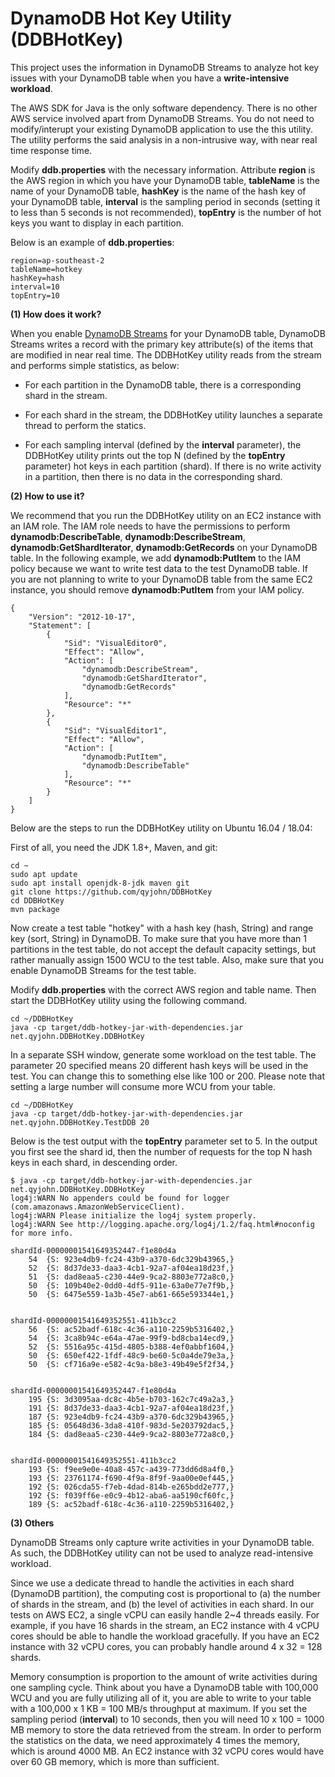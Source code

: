 # DynamoDB Hot Key Utility (DDBHotKey)

This project uses the information in DynamoDB Streams to analyze hot key issues with your DynamoDB table when you have a **write-intensive workload**.

The AWS SDK for Java is the only software dependency. There is no other AWS service involved apart from DynamoDB Streams. You do not need to modify/interupt your existing DynamoDB application to use the this utility. The utility performs the said analysis in a non-intrusive way, with near real time response time. 

Modify **ddb.properties** with the necessary information. Attribute **region** is the AWS region in which you have your DynamoDB table, **tableName** is the name of your DynamoDB table, **hashKey** is the name of the hash key of your DynamoDB table, **interval** is the sampling period in seconds (setting it to less than 5 seconds is not recommended), **topEntry** is the number of hot keys you want to display in each partition.

Below is an example of **ddb.properties**:

~~~~
region=ap-southeast-2
tableName=hotkey
hashKey=hash
interval=10
topEntry=10
~~~~

**(1) How does it work?**

When you enable [DynamoDB Streams](https://docs.aws.amazon.com/amazondynamodb/latest/developerguide/Streams.html) for your DynamoDB table, DynamoDB Streams writes a record with the primary key attribute(s) of the items that are modified in near real time. The DDBHotKey utility reads from the stream and performs simple statistics, as below:

- For each partition in the DynamoDB table, there is a corresponding shard in the stream. 

- For each shard in the stream, the DDBHotKey utility launches a separate thread to perform the statics.

- For each sampling interval (defined by the **interval** parameter), the DDBHotKey utility prints out the top N (defined by the **topEntry** parameter) hot keys in each partition (shard). If there is no write activity in a partition, then there is no data in the corresponding shard. 

**(2) How to use it?**

We recommend that you run the DDBHotKey utility on an EC2 instance with an IAM role. The IAM role needs to have the permissions to perform **dynamodb:DescribeTable**, **dynamodb:DescribeStream**, **dynamodb:GetShardIterator**, **dynamodb:GetRecords** on your DynamoDB table. In the following example, we add **dynamodb:PutItem** to the IAM policy because we want to write test data to the test DynamoDB table. If you are not planning to write to your DynamoDB table from the same EC2 instance, you should remove **dynamodb:PutItem** from your IAM policy. 

~~~~
{
    "Version": "2012-10-17",
    "Statement": [
        {
            "Sid": "VisualEditor0",
            "Effect": "Allow",
            "Action": [
                "dynamodb:DescribeStream",
                "dynamodb:GetShardIterator",
                "dynamodb:GetRecords"
            ],
            "Resource": "*"
        },
        {
            "Sid": "VisualEditor1",
            "Effect": "Allow",
            "Action": [
                "dynamodb:PutItem",
                "dynamodb:DescribeTable"
            ],
            "Resource": "*"
        }
    ]
}
~~~~

Below are the steps to run the DDBHotKey utility on Ubuntu 16.04 / 18.04:

First of all, you need the JDK 1.8+, Maven, and git:

~~~~
cd ~
sudo apt update
sudo apt install openjdk-8-jdk maven git
git clone https://github.com/qyjohn/DDBHotKey
cd DDBHotKey
mvn package
~~~~

Now create a test table "hotkey" with a hash key (hash, String) and range key (sort, String) in DynamoDB. To make sure that you have more than 1 partitions in the test table, do not accept the default capacity settings, but rather manually assign 1500 WCU to the test table. Also, make sure that you enable DynamoDB Streams for the test table.

Modify **ddb.properties** with the correct AWS region and table name. Then start the DDBHotKey utility using the following command.

~~~~
cd ~/DDBHotKey
java -cp target/ddb-hotkey-jar-with-dependencies.jar net.qyjohn.DDBHotKey.DDBHotKey 
~~~~

In a separate SSH window, generate some workload on the test table. The parameter 20 specified means 20 different hash keys will be used in the test. You can change this to something else like 100 or 200. Please note that setting a large number will consume more WCU from your table. 

~~~~
cd ~/DDBHotKey
java -cp target/ddb-hotkey-jar-with-dependencies.jar net.qyjohn.DDBHotKey.TestDDB 20
~~~~

Below is the test output with the **topEntry** parameter set to 5. In the output you first see the shard id, then the number of requests for the top N hash keys in each shard, in descending order.

~~~~
$ java -cp target/ddb-hotkey-jar-with-dependencies.jar net.qyjohn.DDBHotKey.DDBHotKey 
log4j:WARN No appenders could be found for logger (com.amazonaws.AmazonWebServiceClient).
log4j:WARN Please initialize the log4j system properly.
log4j:WARN See http://logging.apache.org/log4j/1.2/faq.html#noconfig for more info.

shardId-00000001541649352447-f1e80d4a
	54	{S: 923e4db9-fc24-43b9-a370-6dc329b43965,}
	52	{S: 8d37de33-daa3-4cb1-92a7-af04ea18d23f,}
	51	{S: dad8eaa5-c230-44e9-9ca2-8803e772a8c0,}
	50	{S: 109b40e2-0dd0-4df5-911e-63a0e77e7f9b,}
	50	{S: 6475e559-1a3b-45e7-ab61-665e593344e1,}


shardId-00000001541649352551-411b3cc2
	56	{S: ac52badf-618c-4c36-a110-2259b5316402,}
	54	{S: 3ca8b94c-e64a-47ae-99f9-bd8cba14ecd9,}
	52	{S: 5516a95c-415d-4805-b388-4ef0abbf1604,}
	50	{S: 650ef422-1fdf-48c9-be60-5c0a4de79e3a,}
	50	{S: cf716a9e-e582-4c9a-b8e3-49b49e5f2f34,}


shardId-00000001541649352447-f1e80d4a
	195	{S: 3d3095aa-dc8c-4b5e-b703-162c7c49a2a3,}
	191	{S: 8d37de33-daa3-4cb1-92a7-af04ea18d23f,}
	187	{S: 923e4db9-fc24-43b9-a370-6dc329b43965,}
	185	{S: 05648d36-3da8-410f-983d-5e203792dac5,}
	184	{S: dad8eaa5-c230-44e9-9ca2-8803e772a8c0,}


shardId-00000001541649352551-411b3cc2
	193	{S: f9ee9e0e-40a8-457c-a439-773dd6d8a4f0,}
	193	{S: 23761174-f690-4f9a-8f9f-9aa00e0ef445,}
	192	{S: 026cda55-f7eb-4dad-814b-e265bdd2e777,}
	192	{S: f039ff6e-e0c9-4b12-aba6-aa5190cf60fc,}
	189	{S: ac52badf-618c-4c36-a110-2259b5316402,}
~~~~

**(3) Others**

DynamoDB Streams only capture write activities in your DynamoDB table. As such, the DDBHotKey utility can not be used to analyze read-intensive workload. 

Since we use a dedicate thread to handle the activities in each shard (DynamoDB partition), the computing cost is proportional to (a) the number of shards in the stream, and (b) the level of activities in each shard. In our tests on AWS EC2, a single vCPU can easily handle 2~4 threads easily. For example, if you have 16 shards in the stream, an EC2 instance with 4 vCPU cores should be able to handle the workload gracefully. If you have an EC2 instance with 32 vCPU cores, you can probably handle around 4 x 32 = 128 shards. 

Memory consumption is proportion to the amount of write activities during one sampling cycle. Think about you have a DynamoDB table with 100,000 WCU and you are fully utilizing all of it, you are able to write to your table with a 100,000 x 1 KB = 100 MB/s throughput at maximum. If you set the sampling period (**interval**) to 10 seconds, then you will need 10 x 100 = 1000 MB memory to store the data retrieved from the stream. In order to perform the statistics on the data, we need approximately 4 times the memory, which is around 4000 MB. An EC2 instance with 32 vCPU cores would have over 60 GB memory, which is more than sufficient.